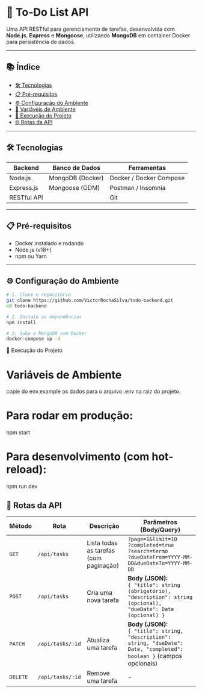 # 📝 To-Do List API

Uma API RESTful para gerenciamento de tarefas, desenvolvida com **Node.js**, **Express** e **Mongoose**, utilizando **MongoDB** em container Docker para persistência de dados.

---

## 📚 Índice

- [🛠 Tecnologias](#-tecnologias)
- [📋 Pré-requisitos](#-pré-requisitos)
- [⚙ Configuração do Ambiente](#-configuração-do-ambiente)
- [🔐 Variáveis de Ambiente](#-variáveis-de-ambiente)
- [🚀 Execução do Projeto](#-execução-do-projeto)
- [🌐 Rotas da API](#-rotas-da-api)

---

## 🛠 Tecnologias

| Backend     | Banco de Dados | Ferramentas                |
|-------------|----------------|----------------------------|
| Node.js     | MongoDB (Docker) | Docker / Docker Compose    |
| Express.js  | Mongoose (ODM) | Postman / Insomnia         |
| RESTful API |                | Git                        |

---

## 📋 Pré-requisitos

- Docker instalado e rodando
- Node.js (v18+)
- npm ou Yarn

---

## ⚙ Configuração do Ambiente

```bash
# 1. Clone o repositório
git clone https://github.com/VictorRochaSilva/todo-backend.git
cd todo-backend

# 2. Instale as dependências
npm install

# 3. Suba o MongoDB com Docker
docker-compose up -d

```
🚀 Execução do Projeto

# Variáveis de Ambiente
copie do env.example os dados para o arquivo .env na raiz do projeto.

# Para rodar em produção:
npm start

# Para desenvolvimento (com hot-reload):
npm run dev

## 📡 Rotas da API

| Método | Rota                | Descrição                              | Parâmetros (Body/Query)               |
|--------|---------------------|----------------------------------------|---------------------------------------|
| `GET`  | `/api/tasks`        | Lista todas as tarefas (com paginação) | `?page=1&limit=10`<br>`?completed=true`<br>`?search=termo`<br>`?dueDateFrom=YYYY-MM-DD&dueDateTo=YYYY-MM-DD` |
| `POST` | `/api/tasks`        | Cria uma nova tarefa                   | **Body (JSON):**<br>`{ "title": string (obrigatório), "description": string (opcional), "dueDate": Date (opcional) }` |
| `PATCH`| `/api/tasks/:id`    | Atualiza uma tarefa                    | **Body (JSON):**<br>`{ "title": string, "description": string, "dueDate": Date, "completed": boolean }` (campos opcionais) |
| `DELETE`| `/api/tasks/:id`   | Remove uma tarefa                      | - |